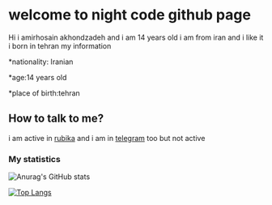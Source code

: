 # welcome to night code github page
Hi i amirhosain akhondzadeh and i am 14 years old i am from iran and i like it 
i born in tehran 
my information

*nationality: Iranian

*age:14 years old

*place of birth:tehran

## How to talk to me?
i am active in [rubika](https://rubika.ir/Night_code) and i am in [telegram](https://t.me/Night_code_programmer) too but not active

### My statistics

![Anurag's GitHub stats](https://github-readme-stats.vercel.app/api?username=nightcode-dev&show_icons=true&theme=vue-dark)

[![Top Langs](https://github-readme-stats.vercel.app/api/top-langs/?username=nightcode-dev&langs_count=8)](https://github.com/anuraghazra/github-readme-stats)



